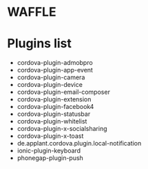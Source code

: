 # WAFFLE

# Plugins list
- cordova-plugin-admobpro
- cordova-plugin-app-event
- cordova-plugin-camera
- cordova-plugin-device
- cordova-plugin-email-composer
- cordova-plugin-extension
- cordova-plugin-facebook4
- cordova-plugin-statusbar
- cordova-plugin-whitelist
- cordova-plugin-x-socialsharing
- cordova-plugin-x-toast
- de.applant.cordova.plugin.local-notification
- ionic-plugin-keyboard
- phonegap-plugin-push
